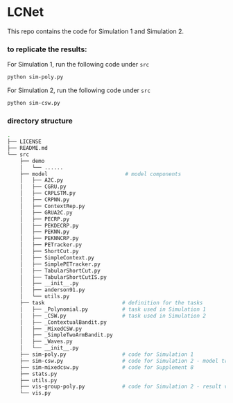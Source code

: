# LCNet

This repo contains the code for Simulation 1 and Simulation 2. 

### to replicate the results: 

For Simulation 1, run the following code under `src`
```sh
python sim-poly.py
```

For Simulation 2, run the following code under `src`
```sh
python sim-csw.py
```

### directory structure
```sh
.
├── LICENSE
├── README.md
└── src
    ├── demo                  
    │   └── ...... 
    ├── model                         # model components 
    │   ├── A2C.py
    │   ├── CGRU.py
    │   ├── CRPLSTM.py
    │   ├── CRPNN.py
    │   ├── ContextRep.py
    │   ├── GRUA2C.py
    │   ├── PECRP.py
    │   ├── PEKDECRP.py
    │   ├── PEKNN.py
    │   ├── PEKNNCRP.py
    │   ├── PETracker.py
    │   ├── ShortCut.py
    │   ├── SimpleContext.py
    │   ├── SimplePETracker.py
    │   ├── TabularShortCut.py
    │   ├── TabularShortCutIS.py
    │   ├── __init__.py
    │   ├── anderson91.py
    │   └── utils.py
    ├── task                         # definition for the tasks
    │   ├── _Polynomial.py           # task used in Simulation 1 
    │   ├── _CSW.py                  # task used in Simulation 2 
    │   ├── _ContextualBandit.py
    │   ├── _MixedCSW.py
    │   ├── _SimpleTwoArmBandit.py
    │   ├── _Waves.py
    │   └── __init__.py
    ├── sim-poly.py                  # code for Simulation 1 
    ├── sim-csw.py                   # code for Simulation 2 - model training 
    ├── sim-mixedcsw.py              # code for Supplement 8 
    ├── stats.py                     
    ├── utils.py                     
    ├── vis-group-poly.py            # code for Simulation 2 - result visualization
    └── vis.py

```

